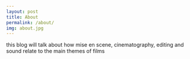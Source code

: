 ```yaml
---
layout: post
title: About
permalink: /about/
img: about.jpg
---
```

this blog will talk about how mise en scene, cinematography, editing and sound relate to the main themes of films
